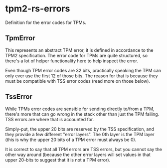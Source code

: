 # tpm2-rs-errors

Definition for the error codes for TPMs.

## TpmError

This represents an abstract TPM error, it is defined in accordance to the TPM2
specification. The error code for TPMs are quite structured, so there's a lot of
helper functionality here to help inspect the error.

Even though TPM error codes are 32 bits, practically speaking the TPM can only
ever use the first 12 of those bits. The reason for that is because they must be
compatible with TSS error codes (read more on those below).

## TssError

While TPMs error codes are sensible for sending directly to/from a TPM, there's
more that can go wrong in the stack other than just the TPM failing. TSS errors
are where that is accounted for.

Simply-put, the upper 20 bits are reserved by the TSS specification, and they
provide a few different "error layers". The 0th layer is the TPM layer (this is
why the upper 20 bits of a TPM error must always be 0).

It is correct to say that all TPM errors are TSS errors, but you cannot say the
other way around (because the other error layers will set values in that upper
20-bits to suggest that it is not a TPM error).
